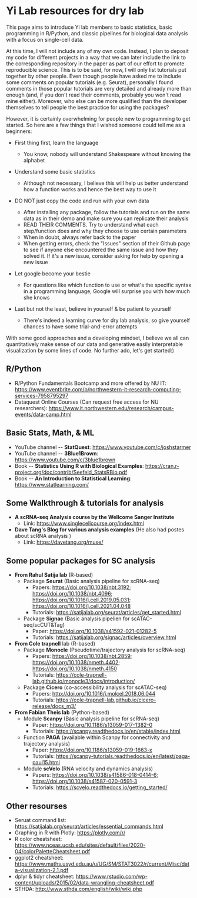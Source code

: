 
# Yi Lab resources for dry lab

This page aims to introduce Yi lab members to basic statistics, basic programming in R/Python, and classic pipelines for biological data analysis with a focus on single-cell data.

At this time, I will not include any of my own code. Instead, I plan to deposit my code for different projects in a way that we can later include the link to the corresponding repository in the paper as part of our effort to promote reproducible science. This is to be said, for now, I will only list tutorials put together by other people.  Even though people have asked me to include some comments on popular tutorials (e.g. Seurat), personally I found comments in those popular tutorials are very detailed and already more than enough (and, if you don't read their comments, probably you won't read mine either). Moreover, who else can be more qualified than the developer themselves to tell people the best practice for using the packages?

However, it is certainly overwhelming for people new to programming to get started. So here are a few things that I wished someone could tell me as a beginners:

* First thing first, learn the language 
    * You know, nobody will understand Shakespeare without knowing the alphabet

* Understand some basic statistics
    * Although not necessary, I believe this will help us better understand how a function works and hence the best way to use it

* DO NOT just copy the code and run with your own data
    * After installing any package, follow the tutorials and run on the same data as in their demo and make sure you can replicate their analysis
    * READ THEIR COMMENTS. Try to understand what each step/function does and why they choose to use certain parameters
    * When in doubt, always refer back to the paper
    * When getting errors, check the "Issues" section of their Github page to see if anyone else encountered the same issue and how they solved it. If it's a new issue, consider asking for help by opening a new issue 

* Let google become your bestie
    * For questions like which function to use or what's the specific syntax in a programming language, Google will surprise you with how much she knows

* Last but not the least, believe in yourself & be patient to yourself
    * There's indeed a learning curve for dry lab analysis, so give yourself chances to have some trial-and-error attempts

With some good approaches and a developing mindset, I believe we all can quantitatively make sense of our data and generative easily interpretable visualization by some lines of code. No further ado, let's get started:)


## R/Python

* R/Python Fundamentals Bootcamp and more offered by NU IT: https://www.eventbrite.com/o/northwestern-it-research-computing-services-7958795297
* Dataquest Online Courses (Can request free access for NU researchers): https://www.it.northwestern.edu/research/campus-events/data-camp.html

## Basic Stats, Math, & ML

* YouTube channel -- **StatQuest**: https://www.youtube.com/c/joshstarmer
* YouTube channel --  **3Blue1Brown**: https://www.youtube.com/c/3blue1brown
* Book -- **Statistics Using R with Biological Examples**: https://cran.r-project.org/doc/contrib/Seefeld_StatsRBio.pdf
* Book -- **An Introduction to Statistical Learning**: https://www.statlearning.com/

## Some Walkthrough & tutorials for analysis

* **A scRNA-seq Analysis course by the Wellcome Sanger Institute**
    * Link: https://www.singlecellcourse.org/index.html
* **Dave Tang's Blog for various analysis examples** (He also had postes about scRNA analysis )
    * Link: https://davetang.org/muse/
 
## Some popular packages for SC analysis

* **From Rahul Satija lab** (R-based)
    * Package **Seurat** (Basic analysis pipeline for scRNA-seq)
        * Papers: https://doi.org/10.1038/nbt.3192; https://doi.org/10.1038/nbt.4096; https://doi.org/10.1016/j.cell.2019.05.031; https://doi.org/10.1016/j.cell.2021.04.048 
        * Tutorials: https://satijalab.org/seurat/articles/get_started.html
    * Package **Signac** (Basic analysis pipelien for scATAC-seq/scCUT&Tag)
        * Paper: https://doi.org/10.1038/s41592-021-01282-5
        * Tutorials: https://satijalab.org/signac/articles/overview.html
* **From Cole trapnell** lab (R-based)
    * Package **Monocle** (Pseudotime/trajectory analysis for scRNA-seq)
        * Papers: https://doi.org/10.1038/nbt.2859; https://doi.org/10.1038/nmeth.4402; https://doi.org/10.1038/nmeth.4150 
        * Tutorials: https://cole-trapnell-lab.github.io/monocle3/docs/introduction/
    * Package **Cicero** (co-accessibility analysis for scATAC-seq)
        * Papers: http://doi.org/10.1016/j.molcel.2018.06.044
        * Tutorials: https://cole-trapnell-lab.github.io/cicero-release/docs_m3/
* **From Fabian Theis lab** (Python-based)
    * Module **Scanpy** (Basic analysis pipeline for scRNA-seq)
        * Paper: https://doi.org/10.1186/s13059-017-1382-0
        * Tutorials: https://scanpy.readthedocs.io/en/stable/index.html
    * Function **PAGA** (available within Scanpy for connectivity and trajectory analysis)
        * Paper: https://doi.org/10.1186/s13059-019-1663-x
        * Tutorials: https://scanpy-tutorials.readthedocs.io/en/latest/paga-paul15.html
    * Module **scVelo** (RNA velocity and dynamics analysis)
        * Papers: https://doi.org/10.1038/s41586-018-0414-6; https://doi.org/10.1038/s41587-020-0591-3
        * Tutorials: https://scvelo.readthedocs.io/getting_started/

## Other resourses

* Seruat command list: https://satijalab.org/seurat/articles/essential_commands.html
* Graphing in R with Plotly: https://plotly.com/r/
* R color cheatsheet: https://www.nceas.ucsb.edu/sites/default/files/2020-04/colorPaletteCheatsheet.pdf
* ggplot2 cheatsheet: https://www.maths.usyd.edu.au/u/UG/SM/STAT3022/r/current/Misc/data-visualization-2.1.pdf
* dplyr & tidyr cheatsheet: https://www.rstudio.com/wp-content/uploads/2015/02/data-wrangling-cheatsheet.pdf
* STHDA: http://www.sthda.com/english/wiki/wiki.php
